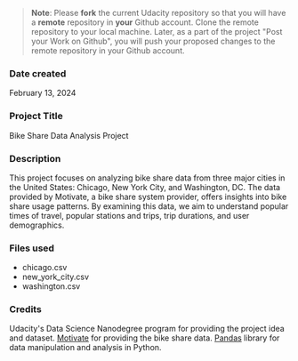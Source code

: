 >**Note**: Please **fork** the current Udacity repository so that you will have a **remote** repository in **your** Github account. Clone the remote repository to your local machine. Later, as a part of the project "Post your Work on Github", you will push your proposed changes to the remote repository in your Github account.

### Date created
February 13, 2024

### Project Title
Bike Share Data Analysis Project

### Description
This project focuses on analyzing bike share data from three major cities in the United States: Chicago, New York City, and Washington, DC. The data provided by Motivate, a bike share system provider, offers insights into bike share usage patterns. By examining this data, we aim to understand popular times of travel, popular stations and trips, trip durations, and user demographics.


### Files used
* chicago.csv
* new_york_city.csv
* washington.csv

### Credits
Udacity's Data Science Nanodegree program for providing the project idea and dataset.
[Motivate](https://motivateco.com/) for providing the bike share data.
[Pandas](https://pandas.pydata.org/docs/) library for data manipulation and analysis in Python.

